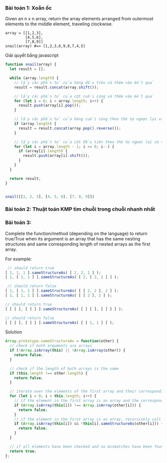 ### Bài toán 1: Xoắn ốc
Given an n x n array, return the array elements arranged from outermost elements to the middle element, traveling clockwise.

```note
array = [[1,2,3],
         [4,5,6],
         [7,8,9]]
snail(array) #=> [1,2,3,6,9,8,7,4,5]
```
Giải quyết bằng javascript

```js
function snail(array) {
  let result = [];

  while (array.length) {
    // lấy các phần tử của hàng đầu tiên và thêm vào kết quả
    result = result.concat(array.shift());

    // lấy các phần tử của cột cuối cùng và thêm vào kết quả
    for (let i = 0; i < array.length; i++) {
      result.push(array[i].pop());
    }

    // lấy các phần tử của hàng cuối cùng theo thứ tự ngược lại và thêm vào kết quả
    if (array.length) {
      result = result.concat(array.pop().reverse());
    }

    // lấy các phần tử của cột đầu tiên theo thứ tự ngược lại và thêm vào kết quả
    for (let i = array.length - 1; i >= 0; i--) {
      if (array[i].length) {
        result.push(array[i].shift());
      }
    }
  }

  return result;
}


snail([[1, 2, 3], [4, 5, 6], [7, 8, 9]])
```

### Bài toán 2: Thuật toán KMP tìm chuỗi trong chuỗi nhanh nhất
### Bài toán 3: 
Complete the function/method (depending on the language) to return true/True when its argument is an array that has the same nesting structures and same corresponding length of nested arrays as the first array.

For example:
```js
 // should return true
[ 1, 1, 1 ].sameStructureAs( [ 2, 2, 2 ] );          
[ 1, [ 1, 1 ] ].sameStructureAs( [ 2, [ 2, 2 ] ] );  

 // should return false 
[ 1, [ 1, 1 ] ].sameStructureAs( [ [ 2, 2 ], 2 ] );  
[ 1, [ 1, 1 ] ].sameStructureAs( [ [ 2 ], 2 ] );  

// should return true
[ [ [ ], [ ] ] ].sameStructureAs( [ [ [ ], [ ] ] ] ); 

// should return false
[ [ [ ], [ ] ] ].sameStructureAs( [ [ 1, 1 ] ] );     
```

Solution

```js
Array.prototype.sameStructureAs = function(other) {
  // check if both arguments are arrays
  if (!Array.isArray(this) || !Array.isArray(other)) {
    return false;
  }

  // check if the length of both arrays is the same
  if (this.length !== other.length) {
    return false;
  }

  // iterate over the elements of the first array and their corresponding elements in the second array
  for (let i = 0; i < this.length; i++) {
    // if the element in the first array is an array and the corresponding element in the second array is not an array, or vice versa, return false
    if (Array.isArray(this[i]) !== Array.isArray(other[i])) {
      return false;
    }
    // if the element in the first array is an array, recursively call the sameStructureAs method on the two nested arrays
    if (Array.isArray(this[i]) && !this[i].sameStructureAs(other[i])) {
      return false;
    }
  }

  // if all elements have been checked and no mismatches have been found, return true
  return true;
};
```